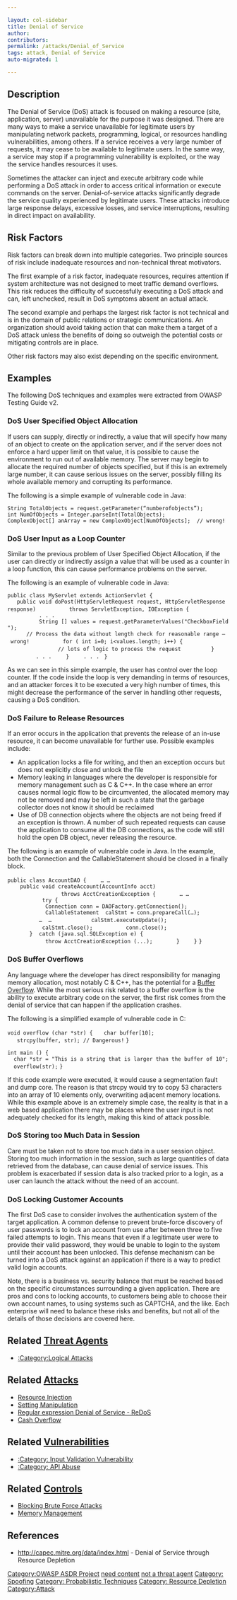 ```yaml
---

layout: col-sidebar
title: Denial of Service
author: 
contributors: 
permalink: /attacks/Denial_of_Service
tags: attack, Denial of Service
auto-migrated: 1

---
```


## Description

The Denial of Service (DoS) attack is focused on making a resource
(site, application, server) unavailable for the purpose it was designed.
There are many ways to make a service unavailable for legitimate users
by manipulating network packets, programming, logical, or resources
handling vulnerabilities, among others. If a service receives a very
large number of requests, it may cease to be available to legitimate
users. In the same way, a service may stop if a programming
vulnerability is exploited, or the way the service handles resources it
uses.

Sometimes the attacker can inject and execute arbitrary code while
performing a DoS attack in order to access critical information or
execute commands on the server. Denial-of-service attacks significantly
degrade the service quality experienced by legitimate users. These
attacks introduce large response delays, excessive losses, and service
interruptions, resulting in direct impact on availability.

## Risk Factors

Risk factors can break down into multiple categories. Two principle
sources of risk include inadequate resources and non-technical threat
motivators.

The first example of a risk factor, inadequate resources, requires
attention if system architecture was not designed to meet traffic demand
overflows. This risk reduces the difficulty of successfully executing a
DoS attack and can, left unchecked, result in DoS symptoms absent an
actual attack.

The second example and perhaps the largest risk factor is not technical
and is in the domain of public relations or strategic communications. An
organization should avoid taking action that can make them a target of a
DoS attack unless the benefits of doing so outweigh the potential costs
or mitigating controls are in place.

Other risk factors may also exist depending on the specific environment.

## Examples

The following DoS techniques and examples were extracted from OWASP
Testing Guide v2.

### DoS User Specified Object Allocation

If users can supply, directly or indirectly, a value that will specify
how many of an object to create on the application server, and if the
server does not enforce a hard upper limit on that value, it is possible
to cause the environment to run out of available memory. The server may
begin to allocate the required number of objects specified, but if this
is an extremely large number, it can cause serious issues on the server,
possibly filling its whole available memory and corrupting its
performance.

The following is a simple example of vulnerable code in Java:

`String TotalObjects = request.getParameter(“numberofobjects”);`
`int NumOfObjects = Integer.parseInt(TotalObjects);`
`ComplexObject[] anArray = new ComplexObject[NumOfObjects];  // wrong!`

### DoS User Input as a Loop Counter

Similar to the previous problem of User Specified Object Allocation, if
the user can directly or indirectly assign a value that will be used as
a counter in a loop function, this can cause performance problems on the
server.

The following is an example of vulnerable code in Java:

`public class MyServlet extends ActionServlet {`
`   public void doPost(HttpServletRequest request, HttpServletResponse response)`
`          throws ServletException, IOException {`
`          . . . `
`          String [] values = request.getParameterValues("CheckboxField");`
`      // Process the data without length check for reasonable range – wrong!`
`          for ( int i=0; i<values.length; i++) {`
`                // lots of logic to process the request`
`         }`
`         . . . `
`   }`
`    . . . `
`}`

As we can see in this simple example, the user has control over the loop
counter. If the code inside the loop is very demanding in terms of
resources, and an attacker forces it to be executed a very high number
of times, this might decrease the performance of the server in handling
other requests, causing a DoS condition.

### DoS Failure to Release Resources

If an error occurs in the application that prevents the release of an
in-use resource, it can become unavailable for further use. Possible
examples include:

  - An application locks a file for writing, and then an exception
    occurs but does not explicitly close and unlock the file
  - Memory leaking in languages where the developer is responsible for
    memory management such as C & C++. In the case where an error causes
    normal logic flow to be circumvented, the allocated memory may not
    be removed and may be left in such a state that the garbage
    collector does not know it should be reclaimed
  - Use of DB connection objects where the objects are not being freed
    if an exception is thrown. A number of such repeated requests can
    cause the application to consume all the DB connections, as the code
    will still hold the open DB object, never releasing the resource.

The following is an example of vulnerable code in Java. In the example,
both the Connection and the CallableStatement should be closed in a
finally block.

`public class AccountDAO {`
`    … …`
`    public void createAccount(AccountInfo acct)  `
`                 throws AcctCreationException {`
`       … …`
`           try {`
`            Connection conn = DAOFactory.getConnection();`
`            CallableStatement  calStmt = conn.prepareCall(…);`
`          …  … `
`           calStmt.executeUpdate();`
`           calStmt.close();`
`          conn.close();`
`       }  catch (java.sql.SQLException e) {`
`            throw AcctCreationException (...);`
`       }`
`    }`
`}`

### DoS Buffer Overflows

Any language where the developer has direct responsibility for managing
memory allocation, most notably C & C++, has the potential for a [Buffer
Overflow](Buffer_Overflow "wikilink"). While the most serious risk
related to a buffer overflow is the ability to execute arbitrary code on
the server, the first risk comes from the denial of service that can
happen if the application crashes.

The following is a simplified example of vulnerable code in C:

`void overflow (char *str) {`
`   char buffer[10];`
`   strcpy(buffer, str); // Dangerous!`
`}`

`int main () {`
`  char *str = "This is a string that is larger than the buffer of 10";`
`  overflow(str);`
`}`

If this code example were executed, it would cause a segmentation fault
and dump core. The reason is that strcpy would try to copy 53 characters
into an array of 10 elements only, overwriting adjacent memory
locations. While this example above is an extremely simple case, the
reality is that in a web based application there may be places where the
user input is not adequately checked for its length, making this kind of
attack possible.

### DoS Storing too Much Data in Session

Care must be taken not to store too much data in a user session object.
Storing too much information in the session, such as large quantities of
data retrieved from the database, can cause denial of service issues.
This problem is exacerbated if session data is also tracked prior to a
login, as a user can launch the attack without the need of an account.

### DoS Locking Customer Accounts

The first DoS case to consider involves the authentication system of the
target application. A common defense to prevent brute-force discovery of
user passwords is to lock an account from use after between three to
five failed attempts to login. This means that even if a legitimate user
were to provide their valid password, they would be unable to login to
the system until their account has been unlocked. This defense mechanism
can be turned into a DoS attack against an application if there is a way
to predict valid login accounts.

Note, there is a business vs. security balance that must be reached
based on the specific circumstances surrounding a given application.
There are pros and cons to locking accounts, to customers being able to
choose their own account names, to using systems such as CAPTCHA, and
the like. Each enterprise will need to balance these risks and benefits,
but not all of the details of those decisions are covered here.

## Related [Threat Agents](Threat_Agents "wikilink")

  - [:Category:Logical Attacks](:Category:Logical_Attacks "wikilink")

## Related [Attacks](Attacks "wikilink")

  - [Resource Injection](Resource_Injection "wikilink")
  - [Setting Manipulation](Setting_Manipulation "wikilink")
  - [Regular expression Denial of Service -
    ReDoS](Regular_expression_Denial_of_Service_-_ReDoS "wikilink")
  - [Cash Overflow](Cash_Overflow "wikilink")

## Related [Vulnerabilities](https://owasp.org/www-community/vulnerabilities/)

  - [:Category: Input Validation
    Vulnerability](:Category:_Input_Validation_Vulnerability "wikilink")
  - [:Category: API Abuse](:Category:_API_Abuse "wikilink")

## Related [Controls](Controls "wikilink")

  - [Blocking Brute Force
    Attacks](Blocking_Brute_Force_Attacks "wikilink")
  - [Memory Management](Memory_Management "wikilink")

## References

  - <http://capec.mitre.org/data/index.html> - Denial of Service through
    Resource Depletion

[Category:OWASP ASDR Project](Category:OWASP_ASDR_Project "wikilink")
[need content](Category:FIXME "wikilink") [not a threat
agent](Category:FIXME "wikilink") [Category:
Spoofing](Category:_Spoofing "wikilink") [Category: Probabilistic
Techniques](Category:_Probabilistic_Techniques "wikilink") [Category:
Resource Depletion](Category:_Resource_Depletion "wikilink")
[Category:Attack](Category:Attack "wikilink")